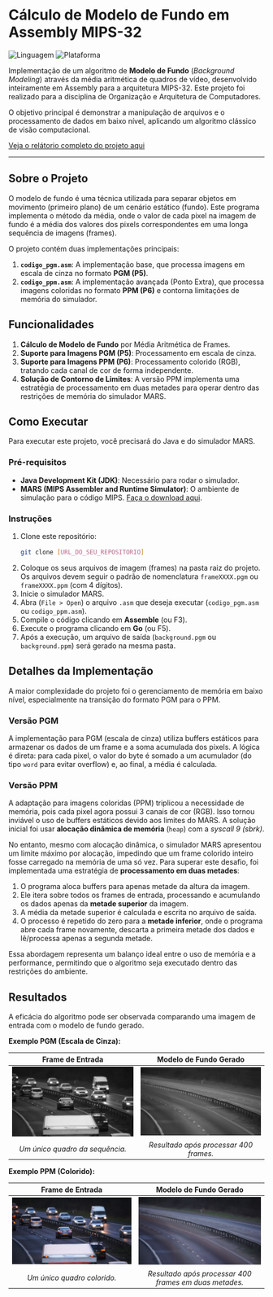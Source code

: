 # Cálculo de Modelo de Fundo em Assembly MIPS-32

![Linguagem](https://img.shields.io/badge/Linguagem-MIPS%20Assembly-blue)
![Plataforma](https://img.shields.io/badge/Plataforma-MARS%204.5-red)

Implementação de um algoritmo de **Modelo de Fundo** (*Background Modeling*) através da média aritmética de quadros de vídeo, desenvolvido inteiramente em Assembly para a arquitetura MIPS-32. Este projeto foi realizado para a disciplina de Organização e Arquitetura de Computadores.

O objetivo principal é demonstrar a manipulação de arquivos e o processamento de dados em baixo nível, aplicando um algoritmo clássico de visão computacional.

[Veja o relátorio completo do projeto aqui](https://www.overleaf.com/read/ccrmdnwmknyb#f7e7d1)

---

## Sobre o Projeto

O modelo de fundo é uma técnica utilizada para separar objetos em movimento (primeiro plano) de um cenário estático (fundo). Este programa implementa o método da média, onde o valor de cada pixel na imagem de fundo é a média dos valores dos pixels correspondentes em uma longa sequência de imagens (frames).

O projeto contém duas implementações principais:
1.  **`codigo_pgm.asm`**: A implementação base, que processa imagens em escala de cinza no formato **PGM (P5)**.
2.  **`codigo_ppm.asm`**: A implementação avançada (Ponto Extra), que processa imagens coloridas no formato **PPM (P6)** e contorna limitações de memória do simulador.

## Funcionalidades

1. **Cálculo de Modelo de Fundo** por Média Aritmética de Frames.
2. **Suporte para Imagens PGM (P5)**: Processamento em escala de cinza.
3. **Suporte para Imagens PPM (P6)**: Processamento colorido (RGB), tratando cada canal de cor de forma independente.
4. **Solução de Contorno de Limites**: A versão PPM implementa uma estratégia de processamento em duas metades para operar dentro das restrições de memória do simulador MARS.

## Como Executar

Para executar este projeto, você precisará do Java e do simulador MARS.

### Pré-requisitos

- **Java Development Kit (JDK)**: Necessário para rodar o simulador.
- **MARS (MIPS Assembler and Runtime Simulator)**: O ambiente de simulação para o código MIPS. [Faça o download aqui](https://github.com/dpetersanderson/MARS/).

### Instruções

1.  Clone este repositório:
    ```bash
    git clone [URL_DO_SEU_REPOSITORIO]
    ```
2.  Coloque os seus arquivos de imagem (frames) na pasta raiz do projeto. Os arquivos devem seguir o padrão de nomenclatura `frameXXXX.pgm` ou `frameXXXX.ppm` (com 4 dígitos).
3.  Inicie o simulador MARS.
4.  Abra (`File > Open`) o arquivo `.asm` que deseja executar (`codigo_pgm.asm` ou `codigo_ppm.asm`).
5.  Compile o código clicando em **Assemble** (ou F3).
6.  Execute o programa clicando em **Go** (ou F5).
7.  Após a execução, um arquivo de saída (`background.pgm` ou `background.ppm`) será gerado na mesma pasta.

## Detalhes da Implementação

A maior complexidade do projeto foi o gerenciamento de memória em baixo nível, especialmente na transição do formato PGM para o PPM.

### Versão PGM

A implementação para PGM (escala de cinza) utiliza buffers estáticos para armazenar os dados de um frame e a soma acumulada dos pixels. A lógica é direta: para cada pixel, o valor do byte é somado a um acumulador (do tipo `word` para evitar overflow) e, ao final, a média é calculada.

### Versão PPM 

A adaptação para imagens coloridas (PPM) triplicou a necessidade de memória, pois cada pixel agora possui 3 canais de cor (RGB). Isso tornou inviável o uso de buffers estáticos devido aos limites do MARS. A solução inicial foi usar **alocação dinâmica de memória** (`heap`) com a *syscall 9 (sbrk)*.

No entanto, mesmo com alocação dinâmica, o simulador MARS apresentou um limite máximo por alocação, impedindo que um frame colorido inteiro fosse carregado na memória de uma só vez. Para superar este desafio, foi implementada uma estratégia de **processamento em duas metades**:

1.  O programa aloca buffers para apenas metade da altura da imagem.
2.  Ele itera sobre todos os frames de entrada, processando e acumulando os dados apenas da **metade superior** da imagem.
3.  A média da metade superior é calculada e escrita no arquivo de saída.
4.  O processo é repetido do zero para a **metade inferior**, onde o programa abre cada frame novamente, descarta a primeira metade dos dados e lê/processa apenas a segunda metade.

Essa abordagem representa um balanço ideal entre o uso de memória e a performance, permitindo que o algoritmo seja executado dentro das restrições do ambiente.

## Resultados

A eficácia do algoritmo pode ser observada comparando uma imagem de entrada com o modelo de fundo gerado.

**Exemplo PGM (Escala de Cinza):**

| Frame de Entrada | Modelo de Fundo Gerado |
| :--------------: | :--------------------: |
| ![Frame PGM de Entrada](frame0001_cinza.png) | ![Fundo PGM Gerado](modelofundo_cinza.png) |
| *Um único quadro da sequência.* | *Resultado após processar 400 frames.* |

**Exemplo PPM (Colorido):**

| Frame de Entrada | Modelo de Fundo Gerado |
| :--------------: | :--------------------: |
| ![Frame PPM de Entrada](frame0001_colorido.png) | ![Fundo PPM Gerado](modelofundo_colorido.png) |
| *Um único quadro colorido.* | *Resultado após processar 400 frames em duas metades.* |
